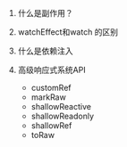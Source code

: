 1. 什么是副作用？

2. watchEffect和watch 的区别

3. 什么是依赖注入

4. 高级响应式系统API

   -  customRef
   -  markRaw
   -  shallowReactive
   -  shallowReadonly
   -  shallowRef
   -  toRaw

